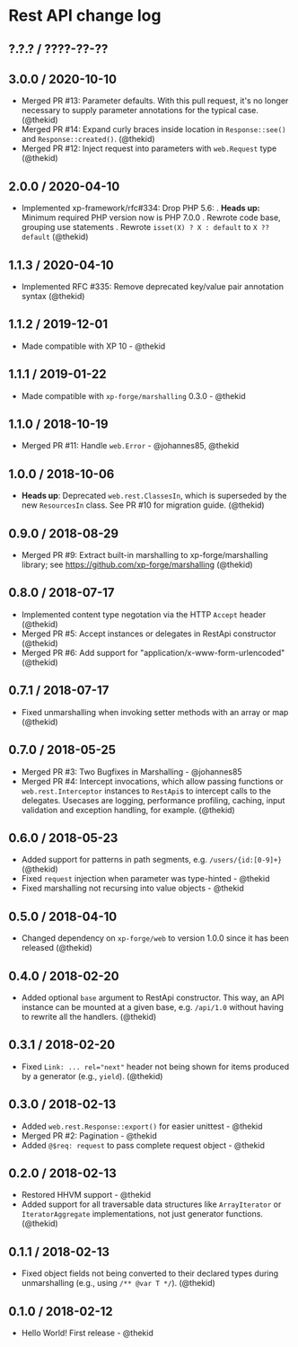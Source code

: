 Rest API change log
====================

## ?.?.? / ????-??-??

## 3.0.0 / 2020-10-10

* Merged PR #13: Parameter defaults. With this pull request, it's no longer
  necessary to supply parameter annotations for the typical case.
  (@thekid)
* Merged PR #14: Expand curly braces inside location in `Response::see()`
  and `Response::created()`.
  (@thekid)
* Merged PR #12: Inject request into parameters with `web.Request` type
  (@thekid)

## 2.0.0 / 2020-04-10

* Implemented xp-framework/rfc#334: Drop PHP 5.6:
  . **Heads up:** Minimum required PHP version now is PHP 7.0.0
  . Rewrote code base, grouping use statements
  . Rewrote `isset(X) ? X : default` to `X ?? default`
  (@thekid)

## 1.1.3 / 2020-04-10

* Implemented RFC #335: Remove deprecated key/value pair annotation syntax
  (@thekid)

## 1.1.2 / 2019-12-01

* Made compatible with XP 10 - @thekid

## 1.1.1 / 2019-01-22

* Made compatible with `xp-forge/marshalling` 0.3.0 - @thekid

## 1.1.0 / 2018-10-19

* Merged PR #11: Handle `web.Error` - @johannes85, @thekid

## 1.0.0 / 2018-10-06

* **Heads up**: Deprecated `web.rest.ClassesIn`, which is superseded by
  the new `ResourcesIn` class. See PR #10 for migration guide.
  (@thekid)

## 0.9.0 / 2018-08-29

* Merged PR #9: Extract built-in marshalling to xp-forge/marshalling
  library; see https://github.com/xp-forge/marshalling
  (@thekid)

## 0.8.0 / 2018-07-17

* Implemented content type negotation via the HTTP `Accept` header
  (@thekid)
* Merged PR #5: Accept instances or delegates in RestApi constructor
  (@thekid)
* Merged PR #6: Add support for "application/x-www-form-urlencoded"
  (@thekid)

## 0.7.1 / 2018-07-17

* Fixed unmarshalling when invoking setter methods with an array or map
  (@thekid)

## 0.7.0 / 2018-05-25

* Merged PR #3: Two Bugfixes in Marshalling - @johannes85
* Merged PR #4: Intercept invocations, which allow passing functions or
  `web.rest.Interceptor` instances to `RestApi`s to intercept calls to
  the delegates. Usecases are logging, performance profiling, caching,
  input validation and exception handling, for example.
  (@thekid)

## 0.6.0 / 2018-05-23

* Added support for patterns in path segments, e.g. `/users/{id:[0-9]+}`
  (@thekid)
* Fixed `request` injection when parameter was type-hinted - @thekid
* Fixed marshalling not recursing into value objects - @thekid

## 0.5.0 / 2018-04-10

* Changed dependency on `xp-forge/web` to version 1.0.0 since it has
  been released
  (@thekid)

## 0.4.0 / 2018-02-20

* Added optional `base` argument to RestApi constructor. This way, an
  API instance can be mounted at a given base, e.g. `/api/1.0` without
  having to rewrite all the handlers.
  (@thekid)

## 0.3.1 / 2018-02-20

* Fixed `Link: ... rel="next"` header not being shown for items produced
  by a generator (e.g., `yield`).
  (@thekid)

## 0.3.0 / 2018-02-13

* Added `web.rest.Response::export()` for easier unittest - @thekid
* Merged PR #2: Pagination - @thekid
* Added `@$req: request` to pass complete request object - @thekid

## 0.2.0 / 2018-02-13

* Restored HHVM support - @thekid
* Added support for all traversable data structures like `ArrayIterator`
  or `IteratorAggregate` implementations, not just generator functions.
  (@thekid)

## 0.1.1 / 2018-02-13

* Fixed object fields not being converted to their declared types during
  unmarshalling (e.g., using `/** @var T */`).
  (@thekid)

## 0.1.0 / 2018-02-12

* Hello World! First release - @thekid